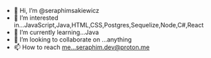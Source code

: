- 👋 Hi, I’m @seraphimsakiewicz
- 👀 I’m interested in...JavaScript,Java,HTML,CSS,Postgres,Sequelize,Node,C#,React 
- 🌱 I’m currently learning...Java
- 💞️ I’m looking to collaborate on ...anything
- 📫 How to reach me...seraphim.dev@proton.me

<!---
seraphimsakiewicz/seraphimsakiewicz is a ✨ special ✨ repository because its `README.md` (this file) appears on your GitHub profile.
You can click the Preview link to take a look at your changes.
--->
